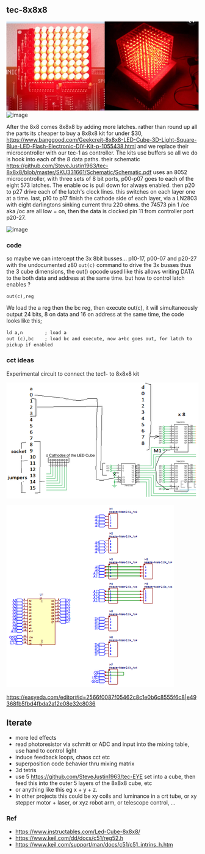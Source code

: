 ## tec-8x8x8

![](https://github.com/SteveJustin1963/tec-8x8x8/blob/master/pics/64-to-512.png)
![image](https://user-images.githubusercontent.com/58069246/192197176-98d637e0-66cb-463e-8f43-c5abc83ef2e8.png)



After the 8x8 comes 8x8x8 by adding more latches. rather than round up all the parts its cheaper to buy a 8x8x8 kit for under $30, https://www.banggood.com/Geekcreit-8x8x8-LED-Cube-3D-Light-Square-Blue-LED-Flash-Electronic-DIY-Kit-p-1055438.html and we replace their microcontroller with our tec-1 as controller. The kits use  buffers so all we do is hook into each of the 8 data paths. their schematic https://github.com/SteveJustin1963/tec-8x8x8/blob/master/SKU331661/Schematic/Schematic.pdf
uses an 8052 microcontroller, with three sets of 8 bit ports, p00-p07 goes to each of the eight 573 latches. The enable oc is pull down for always enabled.
then p20 to p27 drive each of the latch's clock lines. this switches on each layer one at a time. last, p10 to p17 finish the cathode side of each layer, via a LN2803 with eight darlingtons sinking current thru 220 ohms.  the 74573 pin 1 /oe aka /oc are all low = on, then the data is clocked pin 11 from controller port p20-27. 

![image](https://user-images.githubusercontent.com/58069246/193485615-3e63ddc4-8e09-491d-a5ea-04f4ed1a5869.png)




### code
so maybe we can intercept the 3x 8bit busses... p10-17, p00-07 and p20-27 with the undocumented z80 `out(c)` command to drive the 3x busses thus the 3 cube dimensions, the out() opcode used like this allows writing DATA to the both data and address at the same time. but how to control latch enables ? 

```
out(c),reg
```

We load the a reg then the bc reg, then execute out(c), it will simultaneously output 24 bits, 8 on data and 16 on address at the same time, the code looks like this;
```
ld a,n        ; load a
out (c),bc    ; load bc and execute, now a+bc goes out, for latch to pickup if enabled
```


### cct ideas

Experimental circuit to connect the tec1- to 8x8x8 kit

![](https://github.com/SteveJustin1963/tec-8x8x8/blob/master/pics/wiring-1.png)

![](https://github.com/SteveJustin1963/tec-8x8x8/blob/master/pics/schem-1.png)



https://easyeda.com/editor#id=2566f0087f05462c8c1e0b6c8555f6c8|e49368fb5fbd4fbda2a12e08e32c8036

 
 









 

## Iterate
- more led effects
- read photoresistor via schmitt or ADC and input into the mixing table, use hand to control light 
- induce feedback loops, chaos cct etc
- superposition code behavior thru mixing matrix
- 3d tetris
- use 5 https://github.com/SteveJustin1963/tec-EYE set into a cube, then feed this into the outer 5 layers of the 8x8x8 cube, etc
- or anything like this eg x + y + z. 
- In other projects this could be xy coils and luminance in a crt tube, or xy stepper motor + laser, or xyz robot arm, or telescope control, ...




 ### Ref

- https://www.instructables.com/Led-Cube-8x8x8/
- https://www.keil.com/dd/docs/c51/reg52.h
- https://www.keil.com/support/man/docs/c51/c51_intrins_h.htm




